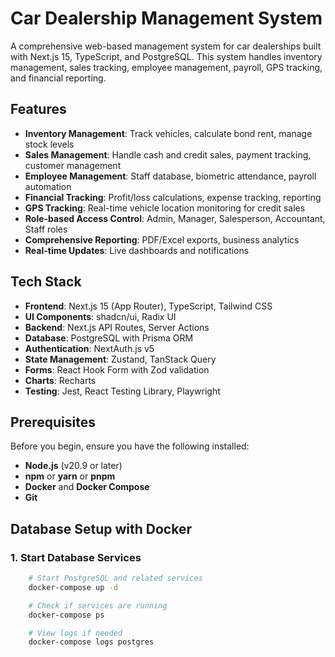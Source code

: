 # Car Dealership Management System

A comprehensive web-based management system for car dealerships built with Next.js 15, TypeScript, and PostgreSQL. This system handles inventory management, sales tracking, employee management, payroll, GPS tracking, and financial reporting.

## Features

- **Inventory Management**: Track vehicles, calculate bond rent, manage stock levels
- **Sales Management**: Handle cash and credit sales, payment tracking, customer management
- **Employee Management**: Staff database, biometric attendance, payroll automation
- **Financial Tracking**: Profit/loss calculations, expense tracking, reporting
- **GPS Tracking**: Real-time vehicle location monitoring for credit sales
- **Role-based Access Control**: Admin, Manager, Salesperson, Accountant, Staff roles
- **Comprehensive Reporting**: PDF/Excel exports, business analytics
- **Real-time Updates**: Live dashboards and notifications


## Tech Stack

- **Frontend**: Next.js 15 (App Router), TypeScript, Tailwind CSS
- **UI Components**: shadcn/ui, Radix UI
- **Backend**: Next.js API Routes, Server Actions
- **Database**: PostgreSQL with Prisma ORM
- **Authentication**: NextAuth.js v5
- **State Management**: Zustand, TanStack Query
- **Forms**: React Hook Form with Zod validation
- **Charts**: Recharts
- **Testing**: Jest, React Testing Library, Playwright


## Prerequisites

Before you begin, ensure you have the following installed:

- **Node.js** (v20.9 or later)
- **npm** or **yarn** or **pnpm**
- **Docker** and **Docker Compose**
- **Git**

## Database Setup with Docker

### 1. Start Database Services

```bash
    # Start PostgreSQL and related services
    docker-compose up -d

    # Check if services are running
    docker-compose ps

    # View logs if needed
    docker-compose logs postgres
```



